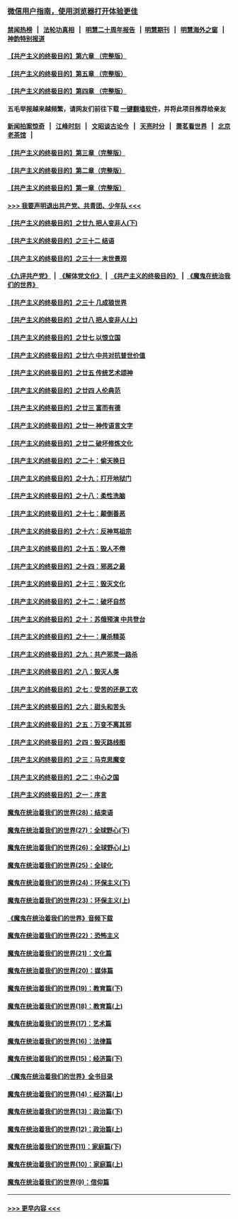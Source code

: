 ### [微信用户指南，使用浏览器打开体验更佳](https://github.com/gfw-breaker/banned-news1/blob/master/indexes/wechat-guide.md?t=0)
#### [禁闻热榜](热点新闻.md?t=0)  &nbsp;&nbsp;|&nbsp;&nbsp; [法轮功真相](https://github.com/gfw-breaker/truth/blob/master/README.md?t=0) &nbsp;&nbsp;|&nbsp;&nbsp; [明慧二十周年报告](https://github.com/gfw-breaker/mh-reports/blob/master/README.md?t=0) &nbsp;&nbsp;|&nbsp;&nbsp;[明慧期刊](https://github.com/gfw-breaker/mh-qikan) &nbsp;&nbsp;|&nbsp;&nbsp; [明慧海外之窗](https://github.com/gfw-breaker/mh-news/blob/master/README.md?t=0) &nbsp;&nbsp;|&nbsp;&nbsp; [神韵特别报道](https://github.com/gfw-breaker/mh-news/blob/master/shenyun.md?t=0)
#### [【共产主义的终极目的】第六章 （完整版）](../pages/nsc422/n11428913.md?t=02090344) 
#### [【共产主义的终极目的】第五章 （完整版）](../pages/nsc422/n11428912.md?t=02090344) 
#### [【共产主义的终极目的】第四章 （完整版）](../pages/nsc422/n11428907.md?t=02090344) 
#### 五毛举报越来越频繁，请网友们前往下载 [一键翻墙软件](https://github.com/gfw-breaker/ssr-accounts)，并将此项目推荐给亲友
#### [新闻拍案惊奇](https://github.com/gfw-breaker/banned-news1/blob/master/pages/link4.md) &nbsp;&nbsp;|&nbsp;&nbsp; [江峰时刻](https://github.com/gfw-breaker/banned-news1/blob/master/pages/link4.md) &nbsp;&nbsp;|&nbsp;&nbsp; [文昭谈古论今](https://github.com/gfw-breaker/banned-news1/blob/master/pages/link4.md) &nbsp;&nbsp;|&nbsp;&nbsp; [天亮时分](https://github.com/gfw-breaker/banned-news1/blob/master/pages/link4.md) &nbsp;&nbsp;|&nbsp;&nbsp; [萧茗看世界](https://github.com/gfw-breaker/banned-news1/blob/master/pages/link4.md) &nbsp;&nbsp;|&nbsp;&nbsp; [北京老茶馆](https://github.com/gfw-breaker/banned-news1/blob/master/pages/link4.md) &nbsp;&nbsp;|&nbsp;&nbsp; 
#### [【共产主义的终极目的】第三章（完整版）](../pages/nsc422/n11428848.md?t=02090344) 
#### [【共产主义的终极目的】第二章（完整版）](../pages/nsc422/n11428831.md?t=02090344) 
#### [【共产主义的终极目的】第一章（完整版）](../pages/nsc422/n11417651.md?t=02090344) 
#### [>>> 我要声明退出共产党、共青团、少年队 <<<](https://github.com/begood0513/goodnews/blob/master/quit/letter.md) 
#### [【共产主义的终极目的】之廿九 把人变非人(下)](../pages/nsc422/n11344140.md?t=02090344) 
#### [【共产主义的终极目的】之三十二 结语](../pages/nsc422/n11360535.md?t=02090344) 
#### [【共产主义的终极目的】之三十一 末世景观](../pages/nsc422/n11351129.md?t=02090344) 
#### [《九评共产党》](https://github.com/begood0513/9ping.md/blob/master/README.md) &nbsp;|&nbsp; [《解体党文化》](../../../../jtdwh.md/blob/master/README.md)  &nbsp;|&nbsp; [《共产主义的终极目的》](../../../../gczydzjmd.md/blob/master/README.md) &nbsp;|&nbsp; [《魔鬼在统治我们的世界》](../../../../mgztzwmdsj.md/blob/master/README.md) 
#### [【共产主义的终极目的】之三十 几成狼世界](../pages/nsc422/n11348280.md?t=02090344) 
#### [【共产主义的终极目的】之廿八 把人变非人(上)](../pages/nsc422/n11340492.md?t=02090344) 
#### [【共产主义的终极目的】之廿七 以恨立国](../pages/nsc422/n11336944.md?t=02090344) 
#### [【共产主义的终极目的】之廿六 中共对抗普世价值](../pages/nsc422/n11324785.md?t=02090344) 
#### [【共产主义的终极目的】之廿五 传统艺术颂神](../pages/nsc422/n11296396.md?t=02090344) 
#### [【共产主义的终极目的】之廿四 人伦典范](../pages/nsc422/n11296397.md?t=02090344) 
#### [【共产主义的终极目的】之廿三 富而有德](../pages/nsc422/n11283598.md?t=02090344) 
#### [【共产主义的终极目的】之廿一 神传语言文字](../pages/nsc422/n11263265.md?t=02090344) 
#### [【共产主义的终极目的】之廿二 破坏修炼文化](../pages/nsc422/n11245728.md?t=02090344) 
#### [【共产主义的终极目的】之二十：偷天换日](../pages/nsc422/n11238846.md?t=02090344) 
#### [【共产主义的终极目的】之十九：打开地狱门](../pages/nsc422/n11206376.md?t=02090344) 
#### [【共产主义的终极目的】之十八：柔性洗脑](../pages/nsc422/n11199994.md?t=02090344) 
#### [【共产主义的终极目的】之十七：颠倒善恶](../pages/nsc422/n11179782.md?t=02090344) 
#### [【共产主义的终极目的】之十六：反神骂祖宗](../pages/nsc422/n11166798.md?t=02090344) 
#### [【共产主义的终极目的】之十五：毁人不倦](../pages/nsc422/n11166792.md?t=02090344) 
#### [【共产主义的终极目的】之十四：邪恶之最](../pages/nsc422/n11150249.md?t=02090344) 
#### [【共产主义的终极目的】之十三：毁灭文化](../pages/nsc422/n11135227.md?t=02090344) 
#### [【共产主义的终极目的】之十二：破坏自然](../pages/nsc422/n11135214.md?t=02090344) 
#### [【共产主义的终极目的】之十：苏俄预演 中共登台](../pages/nsc422/n11118424.md?t=02090344) 
#### [【共产主义的终极目的】之十一：屠杀精英](../pages/nsc422/n11118442.md?t=02090344) 
#### [【共产主义的终极目的】之九：共产邪灵一路杀](../pages/nsc422/n11114139.md?t=02090344) 
#### [【共产主义的终极目的】之八：毁灭人类](../pages/nsc422/n11108503.md?t=02090344) 
#### [【共产主义的终极目的】之七：受苦的还是工农](../pages/nsc422/n11101809.md?t=02090344) 
#### [【共产主义的终极目的】之六：甜头和苦头](../pages/nsc422/n11096971.md?t=02090344) 
#### [【共产主义的终极目的】之五：万变不离其邪](../pages/nsc422/n11091285.md?t=02090344) 
#### [【共产主义的终极目的】之四：毁灭路线图](../pages/nsc422/n11086284.md?t=02090344) 
#### [【共产主义的终极目的】之三：马克思魔变](../pages/nsc422/n11061941.md?t=02090344) 
#### [【共产主义的终极目的】之二：中心之国](../pages/nsc422/n11047728.md?t=02090344) 
#### [【共产主义的终极目的】之一：序言](../pages/nsc422/n11086077.md?t=02090344) 
#### [魔鬼在统治着我们的世界(28)：结束语](../pages/nsc422/n10936246.md?t=02090344) 
#### [魔鬼在统治着我们的世界(27)：全球野心(下)](../pages/nsc422/n10928319.md?t=02090344) 
#### [魔鬼在统治着我们的世界(26)：全球野心(上)](../pages/nsc422/n10900318.md?t=02090344) 
#### [魔鬼在统治着我们的世界(25)：全球化](../pages/nsc422/n10788205.md?t=02090344) 
#### [魔鬼在统治着我们的世界(24)：环保主义(下)](../pages/nsc422/n10695307.md?t=02090344) 
#### [魔鬼在统治着我们的世界(23)：环保主义(上)](../pages/nsc422/n10688613.md?t=02090344) 
#### [《魔鬼在统治着我们的世界》音频下载](../pages/nsc422/n10635553.md?t=02090344) 
#### [魔鬼在统治着我们的世界(22)：恐怖主义](../pages/nsc422/n10614727.md?t=02090344) 
#### [魔鬼在统治着我们的世界(21)：文化篇](../pages/nsc422/n10597706.md?t=02090344) 
#### [魔鬼在统治着我们的世界(20)：媒体篇](../pages/nsc422/n10586579.md?t=02090344) 
#### [魔鬼在统治着我们的世界(19)：教育篇(下)](../pages/nsc422/n10564808.md?t=02090344) 
#### [魔鬼在统治着我们的世界(18)：教育篇(上)](../pages/nsc422/n10526970.md?t=02090344) 
#### [魔鬼在统治着我们的世界(17)：艺术篇](../pages/nsc422/n10499093.md?t=02090344) 
#### [魔鬼在统治着我们的世界(16)：法律篇](../pages/nsc422/n10485969.md?t=02090344) 
#### [魔鬼在统治着我们的世界(15)：经济篇(下)](../pages/nsc422/n10469975.md?t=02090344) 
#### [《魔鬼在统治着我们的世界》全书目录](../pages/nsc422/n10464261.md?t=02090344) 
#### [魔鬼在统治着我们的世界(14)：经济篇(上)](../pages/nsc422/n10457370.md?t=02090344) 
#### [魔鬼在统治着我们的世界(13)：政治篇(下)](../pages/nsc422/n10448270.md?t=02090344) 
#### [魔鬼在统治着我们的世界(12)：政治篇(上)](../pages/nsc422/n10444576.md?t=02090344) 
#### [魔鬼在统治着我们的世界(11)：家庭篇(下)](../pages/nsc422/n10440961.md?t=02090344) 
#### [魔鬼在统治着我们的世界(10)：家庭篇(上)](../pages/nsc422/n10435448.md?t=02090344) 
#### [魔鬼在统治着我们的世界(9)：信仰篇](../pages/nsc422/n10432159.md?t=02090344) 

----
#### [ >>> 更早内容 <<< ](../indexes/nsc422-earlier.md)

